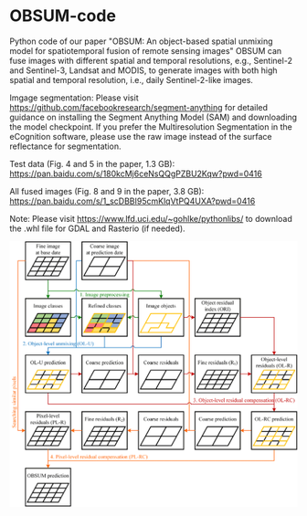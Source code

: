 # OBSUM-code
Python code of our paper "OBSUM: An object-based spatial unmixing model for spatiotemporal fusion of remote sensing images"
OBSUM can fuse images with different spatial and temporal resolutions, e.g., Sentinel-2 and Sentinel-3, Landsat and MODIS, to generate images with both high spatial and temporal resolution, i.e., daily Sentinel-2-like images.

Imgage segmentation: Please visit https://github.com/facebookresearch/segment-anything for detailed guidance on installing the Segment Anything Model (SAM) and downloading the model checkpoint. If you prefer the Multiresolution Segmentation in the eCognition software, please use the raw image instead of the surface reflectance for segmentation.

Test data (Fig. 4 and 5 in the paper, 1.3 GB): https://pan.baidu.com/s/180kcMj6ceNsQQgPZBU2Kqw?pwd=0416 

All fused images (Fig. 8 and 9 in the paper, 3.8 GB): https://pan.baidu.com/s/1_scDBBI95cmKlqVtPQ4UXA?pwd=0416 

Note: Please visit https://www.lfd.uci.edu/~gohlke/pythonlibs/ to download the .whl file for GDAL and Rasterio (if needed). 

![image](https://github.com/HoucaiGuo/OBSUM-code/blob/main/Flowchart.png)
